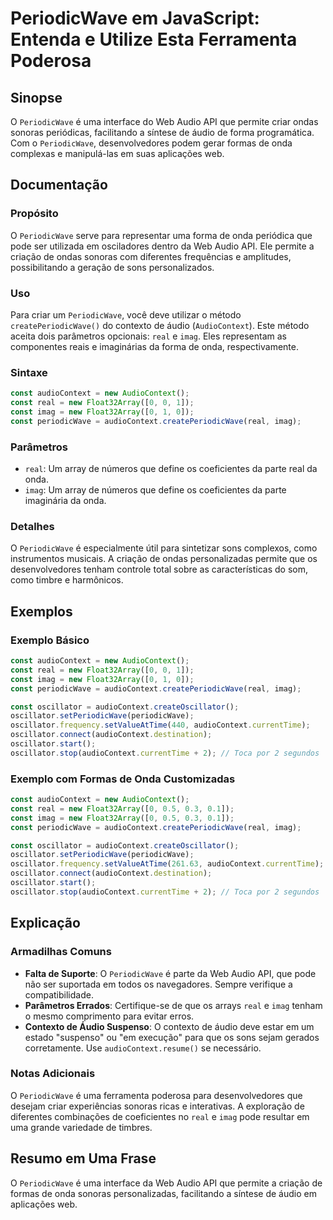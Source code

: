 <!--
Meta Description: # PeriodicWave em JavaScript: Entenda e Utilize Esta Ferramenta Poderosa ## Sinopse O `PeriodicWave` é uma interface do Web Audio API que permite cria...
Meta Keywords: audiocontext, periodicwave, const, oscillator, real
-->

# PeriodicWave em JavaScript: Entenda e Utilize Esta Ferramenta Poderosa

## Sinopse
O `PeriodicWave` é uma interface do Web Audio API que permite criar ondas sonoras periódicas, facilitando a síntese de áudio de forma programática. Com o `PeriodicWave`, desenvolvedores podem gerar formas de onda complexas e manipulá-las em suas aplicações web.

## Documentação
### Propósito
O `PeriodicWave` serve para representar uma forma de onda periódica que pode ser utilizada em osciladores dentro da Web Audio API. Ele permite a criação de ondas sonoras com diferentes frequências e amplitudes, possibilitando a geração de sons personalizados.

### Uso
Para criar um `PeriodicWave`, você deve utilizar o método `createPeriodicWave()` do contexto de áudio (`AudioContext`). Este método aceita dois parâmetros opcionais: `real` e `imag`. Eles representam as componentes reais e imaginárias da forma de onda, respectivamente.

### Sintaxe
```javascript
const audioContext = new AudioContext();
const real = new Float32Array([0, 0, 1]);
const imag = new Float32Array([0, 1, 0]);
const periodicWave = audioContext.createPeriodicWave(real, imag);
```

### Parâmetros
- `real`: Um array de números que define os coeficientes da parte real da onda.
- `imag`: Um array de números que define os coeficientes da parte imaginária da onda.

### Detalhes
O `PeriodicWave` é especialmente útil para sintetizar sons complexos, como instrumentos musicais. A criação de ondas personalizadas permite que os desenvolvedores tenham controle total sobre as características do som, como timbre e harmônicos.

## Exemplos
### Exemplo Básico
```javascript
const audioContext = new AudioContext();
const real = new Float32Array([0, 0, 1]);
const imag = new Float32Array([0, 1, 0]);
const periodicWave = audioContext.createPeriodicWave(real, imag);

const oscillator = audioContext.createOscillator();
oscillator.setPeriodicWave(periodicWave);
oscillator.frequency.setValueAtTime(440, audioContext.currentTime);
oscillator.connect(audioContext.destination);
oscillator.start();
oscillator.stop(audioContext.currentTime + 2); // Toca por 2 segundos
```

### Exemplo com Formas de Onda Customizadas
```javascript
const audioContext = new AudioContext();
const real = new Float32Array([0, 0.5, 0.3, 0.1]);
const imag = new Float32Array([0, 0.5, 0.3, 0.1]);
const periodicWave = audioContext.createPeriodicWave(real, imag);

const oscillator = audioContext.createOscillator();
oscillator.setPeriodicWave(periodicWave);
oscillator.frequency.setValueAtTime(261.63, audioContext.currentTime); // Nota C4
oscillator.connect(audioContext.destination);
oscillator.start();
oscillator.stop(audioContext.currentTime + 2); // Toca por 2 segundos
```

## Explicação
### Armadilhas Comuns
- **Falta de Suporte**: O `PeriodicWave` é parte da Web Audio API, que pode não ser suportada em todos os navegadores. Sempre verifique a compatibilidade.
- **Parâmetros Errados**: Certifique-se de que os arrays `real` e `imag` tenham o mesmo comprimento para evitar erros.
- **Contexto de Áudio Suspenso**: O contexto de áudio deve estar em um estado "suspenso" ou "em execução" para que os sons sejam gerados corretamente. Use `audioContext.resume()` se necessário.

### Notas Adicionais
O `PeriodicWave` é uma ferramenta poderosa para desenvolvedores que desejam criar experiências sonoras ricas e interativas. A exploração de diferentes combinações de coeficientes no `real` e `imag` pode resultar em uma grande variedade de timbres.

## Resumo em Uma Frase
O `PeriodicWave` é uma interface da Web Audio API que permite a criação de formas de onda sonoras personalizadas, facilitando a síntese de áudio em aplicações web.